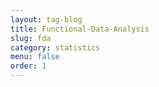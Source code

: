 ```yaml
---
layout: tag-blog
title: Functional-Data-Analysis
slug: fda
category: statistics
menu: false
order: 1
---
```

